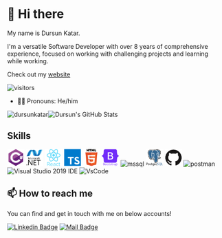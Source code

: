 # 👋 Hi there

My name is Dursun Katar.

I'm a versatile Software Developer with over 8 years of comprehensive experience, focused on working with challenging projects and learning while working.

Check out my [website](http://dursunkatar.com)

![visitors](https://img.shields.io/badge/dynamic/json?color=informational&label=visitor%20count&query=value&url=https%3A%2F%2Fapi.countapi.xyz%2Fhit%2Fkatardursun.dursunkatar%2Freadme)

- 🙋‍♂️ Pronouns: He/him

<img align="left" src="https://github-readme-stats.vercel.app/api/top-langs/?username=dursunkatar&layout=compact" alt="dursunkatar" />

![Dursun's GitHub Stats](https://github-readme-stats.vercel.app/api?username=dursunkatar&show_icons=true) 

## Skills

<p>
<img src="https://raw.githubusercontent.com/devicons/devicon/master/icons/csharp/csharp-original.svg" alt="csharp" width="40" height="40"/> 
<img src="https://raw.githubusercontent.com/devicons/devicon/master/icons/dot-net/dot-net-original-wordmark.svg" alt="dotnet" width="40" height="40"/> 
<img src="https://raw.githubusercontent.com/devicons/devicon/master/icons/react/react-original-wordmark.svg" alt="react" width="40" height="40"/>
<img src="https://raw.githubusercontent.com/devicons/devicon/master/icons/typescript/typescript-original.svg" alt="typescript" width="40" height="40"/>
<img src="https://raw.githubusercontent.com/devicons/devicon/master/icons/html5/html5-original-wordmark.svg" alt="html5" width="40" height="40"/> 
<img src="https://raw.githubusercontent.com/devicons/devicon/master/icons/bootstrap/bootstrap-plain-wordmark.svg" alt="bootstrap" width="40" height="40"/>
 <img src="https://www.svgrepo.com/show/303229/microsoft-sql-server-logo.svg" alt="mssql" width="40" height="40"/>
<img src="https://raw.githubusercontent.com/devicons/devicon/master/icons/postgresql/postgresql-original-wordmark.svg" alt="postgresql" width="40" height="40"/> 
<img src="https://raw.githubusercontent.com/devicons/devicon/master/icons/github/github-original.svg" alt="github" width="40" height="40"/> 
<img src="https://www.vectorlogo.zone/logos/getpostman/getpostman-icon.svg" alt="postman" width="40" height="40"/>
<img src="https://i.pinimg.com/originals/ff/00/07/ff0007b52b67bbc5f86b88769e9c1b67.png" alt="Visual Studio 2019 IDE" width="45" height="40"/> 
<img src="https://upload.wikimedia.org/wikipedia/commons/thumb/9/9a/Visual_Studio_Code_1.35_icon.svg/1024px-Visual_Studio_Code_1.35_icon.svg.png" alt="VsCode" width="40" height="40"/>
</p>

## 📫 How to reach me

You can find and get in touch with me on below accounts!

[![Linkedin Badge](https://img.shields.io/badge/katardursun-follow%20on%20linkedin-blue?style=for-the-badge&logo=linkedin)](https://www.linkedin.com/in/dursun-katar/)
[![Mail Badge](https://img.shields.io/badge/dursun.katar@gmail.com-c14438?style=for-the-badge&logo=Gmail&logoColor=white&link=mailto:dursun.katar@gmail.com)](mailto:dursun.katar@gmail.com)
